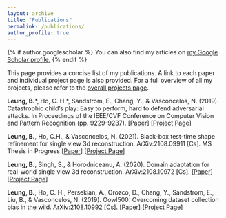 ```yaml
---
layout: archive
title: "Publications"
permalink: /publications/
author_profile: true
---
```


{% if author.googlescholar %}
  You can also find my articles on <u><a href="{{author.googlescholar}}">my Google Scholar profile</a>.</u>
{% endif %}

This page provides a concise list of my publications. A link to each paper and individual project page is also provided. For a full overview of all my projects, please refer to the [overall projects page](https://b7leung.github.io/projects/).

**Leung, B.**\*, Ho, C. H.\*, Sandstrom, E., Chang, Y., & Vasconcelos, N. (2019). Catastrophic child’s play: Easy to perform, hard to defend adversarial attacks. In Proceedings of the IEEE/CVF Conference on Computer Vision and Pattern Recognition (pp. 9229-9237). \[[Paper](https://openaccess.thecvf.com/content_CVPR_2019/papers/Ho_Catastrophic_Childs_Play_Easy_to_Perform_Hard_to_Defend_Adversarial_CVPR_2019_paper.pdf)\] \[[Project Page](https://b7leung.github.io/projects/drone-flight-dataset/)\]

**Leung, B.**, Ho, C.H., & Vasconcelos, N. (2021). Black-box test-time shape refinement for single view 3d reconstruction. ArXiv:2108.09911 [Cs]. MS Thesis in Progress \[[Paper](http://arxiv.org/pdf/2108.09911.pdf)\] \[[Project Page](https://b7leung.github.io/projects/3d-reconstruction-refinement/)\]

**Leung, B.**, Singh, S., & Horodniceanu, A. (2020). Domain adaptation for real-world single view 3d reconstruction. ArXiv:2108.10972 [Cs]. \[[Paper](http://arxiv.org/pdf/2108.10972.pdf)\] \[[Project Page](https://b7leung.github.io/projects/da-for-sv-reconstruction/)\]

**Leung, B.**, Ho, C. H., Persekian, A., Orozco, D., Chang, Y., Sandstrom, E., Liu, B., & Vasconcelos, N. (2019). Oowl500: Overcoming dataset collection bias in the wild. ArXiv:2108.10992 [Cs]. \[[Paper](http://arxiv.org/pdf/2108.10992.pdf)\] \[[Project Page](https://b7leung.github.io/projects/drone-flight-dataset/)\]


